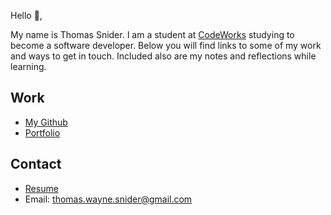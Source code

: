 Hello 👋, 

My name is Thomas Snider. I am a student at [CodeWorks](https://boisecodeworks.com) studying to become a software developer. Below you will find links to some of my work and ways to get in touch. Included also are my notes and reflections while learning. 

## Work

* [My Github](https://github.com/ThomasWSnider)
* [Portfolio](https://ThomasWSnider.github.io/)

## Contact

* [Resume](https://ThomasWSnider.github.io/resume)
* Email: thomas.wayne.snider@gmail.com
